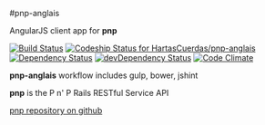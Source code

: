 #pnp-anglais

AngularJS client app for **pnp**

[![Build Status](https://travis-ci.org/HartasCuerdas/pnp-anglais.svg)](https://travis-ci.org/HartasCuerdas/pnp-anglais) [ ![Codeship Status for HartasCuerdas/pnp-anglais](https://www.codeship.io/projects/daa60ec0-2af3-0132-f351-063bdc17874c/status)](https://www.codeship.io/projects/38433) [![Dependency Status](https://gemnasium.com/HartasCuerdas/pnp-anglais.svg)](https://gemnasium.com/HartasCuerdas/pnp-anglais) [![devDependency Status](https://david-dm.org/HartasCuerdas/pnp-anglais/dev-status.svg)](https://david-dm.org/HartasCuerdas/pnp-anglais#info=devDependencies) [![Code Climate](https://codeclimate.com/github/HartasCuerdas/pnp-anglais/badges/gpa.svg)](https://codeclimate.com/github/HartasCuerdas/pnp-anglais)

**pnp-anglais** workflow includes gulp, bower, jshint

**pnp** is the P n' P Rails RESTful Service API

[pnp repository on github](https://github.com/HartasCuerdas/pnp)
